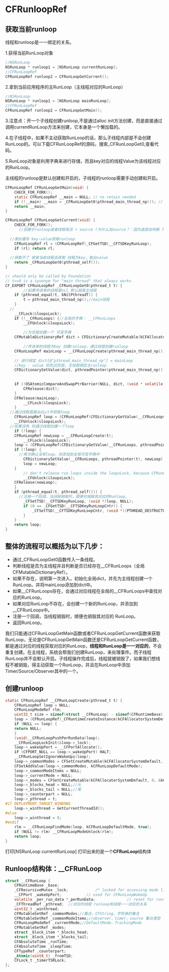 # CFRunloopRef

## 获取当前runloop

线程和runloop是一一绑定的关系。

1.获得当前RunLoop对象

```objective-c
//NSRunLoop
NSRunLoop * runloop1 = [NSRunLoop currentRunLoop];
//CFRunLoopRef
CFRunLoopRef runloop2 = CFRunLoopGetCurrent();
```

2.拿到当前应用程序的主RunLoop（主线程对应的RunLoop）

```objective-c
//NSRunLoop
NSRunLoop * runloop1 = [NSRunLoop mainRunLoop];
//CFRunLoopRef
CFRunLoopRef runloop2 = CFRunLoopGetMain();
```

3.注意点：开一个子线程创建runloop,不是通过alloc init方法创建，而是直接通过调用currentRunLoop方法来创建，它本身是一个懒加载的。

4.在子线程中，如果不主动获取RunLoop的话，那么子线程内部是不会创建RunLoop的。可以下载CFRunLoopRef的源码，搜索_CFRunLoopGet0,查看代码。

5.RunLoop对象是利用字典来进行存储，而且key对应的线程Value为该线程对应的RunLoop。

主线程的runloop是默认创建和开启的，子线程的runloop需要手动创建和开启。

```c
CFRunLoopRef CFRunLoopGetMain(void) {
    CHECK_FOR_FORK();
    static CFRunLoopRef __main = NULL; // no retain needed
    if (!__main) __main = _CFRunLoopGet0(pthread_main_thread_np()); // no CAS needed
    return __main;
}

CFRunLoopRef CFRunLoopGetCurrent(void) {
    CHECK_FOR_FORK();
      //创建子runloop或者线程保活 + source (为什么加source？：因为底层加判断 finish，如果是主线程，不需要加false，其它线程的话需要判断_sources0，_sources1，_timers)
  
  //类似缓存 key-value获取runloop
    CFRunLoopRef rl = (CFRunLoopRef)_CFGetTSD(__CFTSDKeyRunLoop);
    if (rl) return rl;
  
  //获取不了 就拿当前线程去获取 线程为key，取出value
    return _CFRunLoopGet0(pthread_self());
}
```

```c
// should only be called by Foundation
// t==0 is a synonym for "main thread" that always works
CF_EXPORT CFRunLoopRef _CFRunLoopGet0(pthread_t t) {
		//如果传进来的线程是nil 默认就是主线程
    if (pthread_equal(t, kNilPthreadT)) {
        t = pthread_main_thread_np();//main线程
    }
  //
    __CFLock(&loopsLock);
    if (!__CFRunLoops) {//全局的字典： __CFRunLoops
        __CFUnlock(&loopsLock);
        
		//为空就创建一个 可变字典
    CFMutableDictionaryRef dict = CFDictionaryCreateMutable(kCFAllocatorSystemDefault, 0, NULL, &kCFTypeDictionaryValueCallBacks);
        
		//传进来的线程为key 创建runloop，通过线程创建runloop
    CFRunLoopRef mainLoop = __CFRunLoopCreate(pthread_main_thread_np());
        
    // 进行绑定 dict[@"pthread_main_thread_np"] = mainLoop
    //key - value 的形式存放，主线程绑定主runloop  
    CFDictionarySetValue(dict, pthreadPointer(pthread_main_thread_np()), mainLoop);
        
        
    if (!OSAtomicCompareAndSwapPtrBarrier(NULL, dict, (void * volatile *)&__CFRunLoops)) {
        CFRelease(dict);
    }
    CFRelease(mainLoop);
        __CFLock(&loopsLock);
    }
  //通过线程直接从dict中获取loop
    CFRunLoopRef loop = (CFRunLoopRef)CFDictionaryGetValue(__CFRunLoops, pthreadPointer(t));
    __CFUnlock(&loopsLock);
  //如果没有 则通过线程创建一个loop
    if (!loop) {
    CFRunLoopRef newLoop = __CFRunLoopCreate(t);
        __CFLock(&loopsLock);
    loop = (CFRunLoopRef)CFDictionaryGetValue(__CFRunLoops, pthreadPointer(t));
    if (!loop) {
      //再次确认没有loop，则添加到全局可变字典中
        CFDictionarySetValue(__CFRunLoops, pthreadPointer(t), newLoop);
        loop = newLoop;
    }
        // don't release run loops inside the loopsLock, because CFRunLoopDeallocate may end up taking it
        __CFUnlock(&loopsLock);
    CFRelease(newLoop);
    }
    if (pthread_equal(t, pthread_self())) {
      //注册一个回调，当线程销毁时，顺便也销毁其对应的Runloop。
        _CFSetTSD(__CFTSDKeyRunLoop, (void *)loop, NULL);
        if (0 == _CFGetTSD(__CFTSDKeyRunLoopCntr)) {
            _CFSetTSD(__CFTSDKeyRunLoopCntr, (void *)(PTHREAD_DESTRUCTOR_ITERATIONS-1), (void (*)(void *))__CFFinalizeRunLoop);
        }
    }
    return loop;
}
```

## 整体的流程可以概括为以下几步：

- 通过_CFRunLoopGet0函数传入一条线程。
- 判断线程是否为主线程并且判断是否已经存在__CFRunLoops（全局CFMutableDictionaryRef）。
- 如果不存在，说明第一次进入，初始化全局dict，并先为主线程创建一个 RunLoop。并将mainLoop添加到dict中。
- 如果__CFRunLoops存在，会通过对应线程在全局的__CFRunLoops中查找对应的RunLoop。
- 如果对应RunLoop不存在，会创建一个新的RunLoop，并添加到__CFRunLoops中。
- 注册一个回调，当线程销毁时，顺便也销毁其对应的 RunLoop。
- 返回RunLoop。

我们只能通过CFRunLoopGetMain函数或者CFRunLoopGetCurrent函数来获取RunLoop，无论是CFRunLoopGetMain函数还是CFRunLoopGetCurrent函数，都是通过对应的线程获取对应的RunLoop，**线程和RunLoop是一一对应的**，不会重复创建。在主线程，系统会帮我们创建RunLoop，来处理事件。而子线程RunLoop并不会默认开启。子线程操作完成后，线程就被销毁了，如果我们想线程不被销毁，得主动获取一个RunLoop，并且在RunLoop中添加Timer/Source/Observer其中的一个。

## 创建runloop

```c
static CFRunLoopRef __CFRunLoopCreate(pthread_t t) {
    CFRunLoopRef loop = NULL;
    CFRunLoopModeRef rlm;
    uint32_t size = sizeof(struct __CFRunLoop) - sizeof(CFRuntimeBase);
    loop = (CFRunLoopRef)_CFRuntimeCreateInstance(kCFAllocatorSystemDefault, CFRunLoopGetTypeID(), size, NULL);
    if (NULL == loop) {
    return NULL;
    }
    (void)__CFRunLoopPushPerRunData(loop);
    __CFRunLoopLockInit(&loop->_lock);
    loop->_wakeUpPort = __CFPortAllocate();
    if (CFPORT_NULL == loop->_wakeUpPort) HALT;
    __CFRunLoopSetIgnoreWakeUps(loop);
    loop->_commonModes = CFSetCreateMutable(kCFAllocatorSystemDefault, 0, &kCFTypeSetCallBacks);//set类型的commonModes 无序的集合
    CFSetAddValue(loop->_commonModes, kCFRunLoopDefaultMode);
    loop->_commonModeItems = NULL;
    loop->_currentMode = NULL;
    loop->_modes = CFSetCreateMutable(kCFAllocatorSystemDefault, 0, &kCFTypeSetCallBacks);
    loop->_blocks_head = NULL;//头
    loop->_blocks_tail = NULL;//尾
    loop->_counterpart = NULL;
    loop->_pthread = t;
#if DEPLOYMENT_TARGET_WINDOWS
    loop->_winthread = GetCurrentThreadId();
#else
    loop->_winthread = 0;
#endif
    rlm = __CFRunLoopFindMode(loop, kCFRunLoopDefaultMode, true);
    if (NULL != rlm) __CFRunLoopModeUnlock(rlm);
    return loop;
}
```

打印[NSRunLoop currentRunLoop] 打印出来的是一个**CFRunLoop**结构体

## Runloop结构体：__CFRunLoop

```c
struct __CFRunLoop {
    CFRuntimeBase _base;
    _CFRecursiveMutex _lock;			/* locked for accessing mode list */
    __CFPort _wakeUpPort;			// used for CFRunLoopWakeUp 
    volatile _per_run_data *_perRunData;              // reset for runs of the run loop
    _CFThreadRef _pthread;  //对应的线程	runloop和线程一一对应的关系
    uint32_t _winthread;
    CFMutableSetRef _commonModes;//集合，CFString，字符串的集合
    CFMutableSetRef _commonModeItems;//observer，timer，source 集合类型
    CFRunLoopModeRef _currentMode;//DefaultMode，TrackingMode
    CFMutableSetRef _modes;
    struct _block_item *_blocks_head;
    struct _block_item *_blocks_tail;
    CFAbsoluteTime _runTime;
    CFAbsoluteTime _sleepTime;
    CFTypeRef _counterpart;
    _Atomic(uint8_t) _fromTSD;
    CFLock_t _timerTSRLock;
};
```

